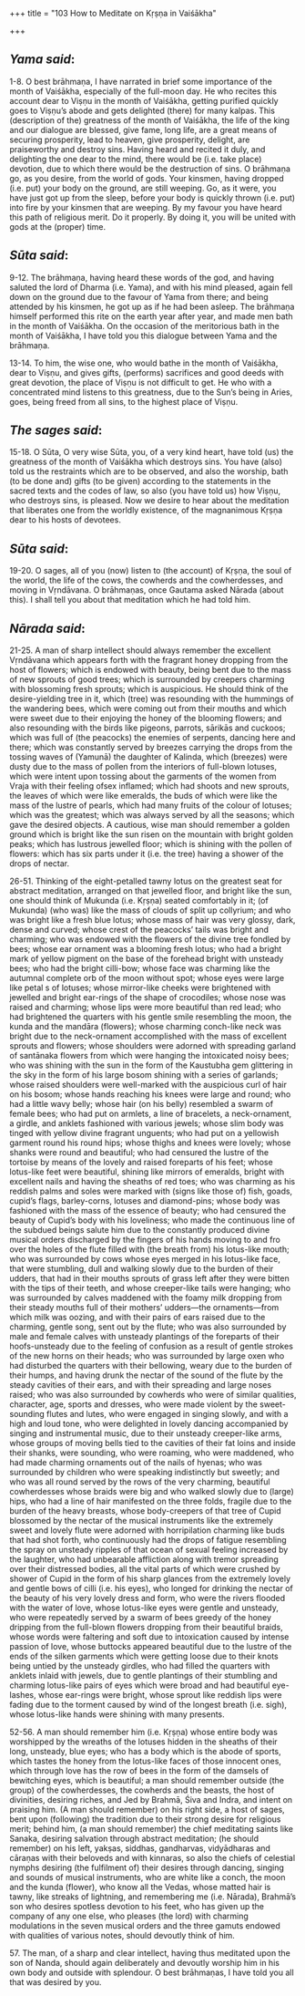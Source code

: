 +++
title = "103 How to Meditate on Kṛṣṇa in Vaiśākha"

+++
 

## *Yama said*:

1-8. O best brāhmaṇa, I have narrated in brief some importance of the month of Vaiśākha, especially of the full-moon day. He who recites this account dear to Viṣṇu in the month of Vaiśākha, getting purified quickly goes to Viṣṇu’s abode and gets delighted (there) for many kalpas. This (description of the) greatness of the month of Vaiśākha, the life of the king and our dialogue are blessed, give fame, long life, are a great means of securing prosperity, lead to heaven, give prosperity, delight, are praiseworthy and destroy sins. Having heard and recited it duly, and delighting the one dear to the mind, there would be (i.e. take place) devotion, due to which there would be the destruction of sins. O brāhmaṇa go, as you desire, from the world of gods. Your kinsmen, having dropped (i.e. put) your body on the ground, are still weeping. Go, as it were, you have just got up from the sleep, before your body is quickly thrown (i.e. put) into fire by your kinsmen that are weeping. By my favour you have heard this path of religious merit. Do it properly. By doing it, you will be united with gods at the (proper) time.

## *Sūta said*:

9-12. The brāhmaṇa, having heard these words of the god, and having saluted the lord of Dharma (i.e. Yama), and with his mind pleased, again fell down on the ground due to the favour of Yama from there; and being attended by his kinsmen, he got up as if he had been asleep. The brāhmaṇa himself performed this rite on the earth year after year, and made men bath in the month of Vaiśākha. On the occasion of the meritorious bath in the month of Vaiśākha, I have told you this dialogue between Yama and the brāhmaṇa.

13-14. To him, the wise one, who would bathe in the month of Vaiśākha, dear to Viṣṇu, and gives gifts, (performs) sacrifices and good deeds with great devotion, the place of Viṣṇu is not difficult to get. He who with a concentrated mind listens to this greatness, due to the Sun’s being in Aries, goes, being freed from all sins, to the highest place of Viṣṇu.

## *The sages said*:

15-18. O Sūta, O very wise Sūta, you, of a very kind heart, have told (us) the greatness of the month of Vaiśākha which destroys sins. You have (also) told us the restraints which are to be observed, and also the worship, bath (to be done and) gifts (to be given) according to the statements in the sacred texts and the codes of law, so also (you have told us) how Viṣṇu, who destroys sins, is pleased. Now we desire to hear about the meditation that liberates one from the worldly existence, of the magnanimous Kṛṣṇa dear to his hosts of devotees.

## *Sūta said*:

19-20. O sages, all of you (now) listen to (the account) of Kṛṣṇa, the soul of the world, the life of the cows, the cowherds and the cowherdesses, and moving in Vṛndāvana. O brāhmaṇas, once Gautama asked Nārada (about this). I shall tell you about that meditation which he had told him.

## *Nārada said*:

21-25. A man of sharp intellect should always remember the excellent Vṛndāvana which appears forth with the fragrant honey dropping from the host of flowers; which is endowed with beauty, being bent due to the mass of new sprouts of good trees; which is surrounded by creepers charming with blossoming fresh sprouts; which is auspicious. He should think of the desire-yielding tree in it, which (tree) was resounding with the hummings of the wandering bees, which were coming out from their mouths and which were sweet due to their enjoying the honey of the blooming flowers; and also resounding with the birds like pigeons, parrots, sārikās and cuckoos; which was full of (the peacocks) the enemies of serpents, dancing here and there; which was constantly served by breezes carrying the drops from the tossing waves of (Yamunā) the daughter of Kalinda, which (breezes) were dusty due to the mass of pollen from the interiors of full-blown lotuses, which were intent upon tossing about the garments of the women from Vraja with their feeling ofsex inflamed; which had shoots and new sprouts, the leaves of which were like emeralds, the buds of which were like the mass of the lustre of pearls, which had many fruits of the colour of lotuses; which was the greatest; which was always served by all the seasons; which gave the desired objects. A cautious, wise man should remember a golden ground which is bright like the sun risen on the mountain with bright golden peaks; which has lustrous jewelled floor; which is shining with the pollen of flowers: which has six parts under it (i.e. the tree) having a shower of the drops of nectar.

26-51. Thinking of the eight-petalled tawny lotus on the greatest seat for abstract meditation, arranged on that jewelled floor, and bright like the sun, one should think of Mukunda (i.e. Kṛṣṇa) seated comfortably in it; (of Mukunda) (who was) like the mass of clouds of split up collyrium; and who was bright like a fresh blue lotus; whose mass of hair was very glossy, dark, dense and curved; whose crest of the peacocks’ tails was bright and charming; who was endowed with the flowers of the divine tree fondled by bees; whose ear ornament was a blooming fresh lotus; who had a bright mark of yellow pigment on the base of the forehead bright with unsteady bees; who had the bright cilli-bow; whose face was charming like the autumnal complete orb of the moon without spot; whose eyes were large like petal s of lotuses; whose mirror-like cheeks were brightened with jewelled and bright ear-rings of the shape of crocodiles; whose nose was raised and charming; whose lips were more beautiful than red lead; who had brightened the quarters with his gentle smile resembling the moon, the kunda and the mandāra (flowers); whose charming conch-like neck was bright due to the neck-ornament accomplished with the mass of excellent sprouts and flowers; whose shoulders were adorned with spreading garland of santānaka flowers from which were hanging the intoxicated noisy bees; who was shining with the sun in the form of the Kaustubha gem glittering in the sky in the form of his large bosom shining with a series of garlands; whose raised shoulders were well-marked with the auspicious curl of hair on his bosom; whose hands reaching his knees were large and round; who had a little wavy belly; whose hair (on his belly) resembled a swarm of female bees; who had put on armlets, a line of bracelets, a neck-ornament, a girdle, and anklets fashioned with various jewels; whose slim body was tinged with yellow divine fragrant unguents; who had put on a yellowish garment round his round hips; whose thighs and knees were lovely; whose shanks were round and beautiful; who had censured the lustre of the tortoise by means of the lovely and raised foreparts of his feet; whose lotus-like feet were beautiful, shining like mirrors of emeralds, bright with excellent nails and having the sheaths of red toes; who was charming as his reddish palms and soles were marked with (signs like those of) fish, goads, cupid’s flags, barley-corns, lotuses and diamond-pins; whose body was fashioned with the mass of the essence of beauty; who had censured the beauty of Cupid’s body with his loveliness; who made the continuous line of the subdued beings salute him due to the constantly produced divine musical orders discharged by the fingers of his hands moving to and fro over the holes of the flute filled with (the breath from) his lotus-like mouth; who was surrounded by cows whose eyes merged in his lotus-like face, that were stumbling, dull and walking slowly due to the burden of their udders, that had in their mouths sprouts of grass left after they were bitten with the tips of their teeth, and whose creeper-like tails were hanging; who was surrounded by calves maddened with the foamy milk dropping from their steady mouths full of their mothers’ udders—the ornaments—from which milk was oozing, and with their pairs of ears raised due to the charming, gentle song, sent out by the flute; who was also surrounded by male and female calves with unsteady plantings of the foreparts of their hoofs-unsteady due to the feeling of confusion as a result of gentle strokes of the new horns on their heads; who was surrounded by large oxen who had disturbed the quarters with their bellowing, weary due to the burden of their humps, and having drunk the nectar of the sound of the flute by the steady cavities of their ears, and with their spreading and large noses raised; who was also surrounded by cowherds who were of similar qualities, character, age, sports and dresses, who were made violent by the sweet-sounding flutes and lutes, who were engaged in singing slowly, and with a high and loud tone, who were delighted in lovely dancing accompanied by singing and instrumental music, due to their unsteady creeper-like arms, whose groups of moving bells tied to the cavities of their fat loins and inside their shanks, were sounding, who were roaming, who were maddened, who had made charming ornaments out of the nails of hyenas; who was surrounded by children who were speaking indistinctly but sweetly; and who was all round served by the rows of the very charming, beautiful cowherdesses whose braids were big and who walked slowly due to (large) hips, who had a line of hair manifested on the three folds, fragile due to the burden of the heavy breasts, whose body-creepers of that tree of Cupid blossomed by the nectar of the musical instruments like the extremely sweet and lovely flute were adorned with horripilation charming like buds that had shot forth, who continuously had the drops of fatigue resembling the spray on unsteady ripples of that ocean of sexual feeling increased by the laughter, who had unbearable affliction along with tremor spreading over their distressed bodies, all the vital parts of which were crushed by shower of Cupid in the form of his sharp glances from the extremely lovely and gentle bows of cilli (i.e. his eyes), who longed for drinking the nectar of the beauty of his very lovely dress and form, who were the rivers flooded with the water of love, whose lotus-like eyes were gentle and unsteady, who were repeatedly served by a swarm of bees greedy of the honey dripping from the full-blown flowers dropping from their beautiful braids, whose words were faltering and soft due to intoxication caused by intense passion of love, whose buttocks appeared beautiful due to the lustre of the ends of the silken garments which were getting loose due to their knots being untied by the unsteady girdles, who had filled the quarters with anklets inlaid with jewels, due to gentle plantings of their stumbling and charming lotus-like pairs of eyes which were broad and had beautiful eye-lashes, whose ear-rings were bright, whose sprout like reddish lips were fading due to the torment caused by wind of the longest breath (i.e. sigh), whose lotus-like hands were shining with many presents.

52-56. A man should remember him (i.e. Kṛṣṇa) whose entire body was worshipped by the wreaths of the lotuses hidden in the sheaths of their long, unsteady, blue eyes; who has a body which is the abode of sports, which tastes the honey from the lotus-like faces of those innocent ones, which through love has the row of bees in the form of the damsels of bewitching eyes, which is beautiful; a man should remember outside (the group) of the cowherdesses, the cowherds and the beasts, the host of divinities, desiring riches, and Jed by Brahmā, Śiva and Indra, and intent on praising him. (A man should remember) on his right side, a host of sages, bent upon (following) the tradition due to their strong desire for religious merit; behind him, (a man should remember) the chief meditating saints like Sanaka, desiring salvation through abstract meditation; (he should remember) on his left, yakṣas, siddhas, gandharvas, vidyādharas and cāraṇas with their beloveds and with kinnaras, so also the chiefs of celestial nymphs desiring (the fulfilment of) their desires through dancing, singing and sounds of musical instruments, who are white like a conch, the moon and the kunda (flower), who know all the Vedas, whose matted hair is tawny, like streaks of lightning, and remembering me (i.e. Nārada), Brahmā’s son who desires spotless devotion to his feet, who has given up the company of any one else, who pleases (the lord) with charming modulations in the seven musical orders and the three gamuts endowed with qualities of various notes, should devoutly think of him.

57\. The man, of a sharp and clear intellect, having thus meditated upon the son of Nanda, should again deliberately and devoutly worship him in his own body and outside with splendour. O best brāhmaṇas, I have told you all that was desired by you.


